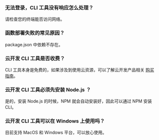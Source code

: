 
### 无法登录，CLI 工具没有响应怎么处理？
请检查您的终端能否访问网络。

### 函数部署失败的常见原因？
package.json 中依赖不存在。

### 云开发 CLI 工具是否收费？
CLI 工具本身是免费的，如果涉及到使用云资源，可以了解云开发产品相关 [购买指南](https://cloud.tencent.com/document/product/876/18864)。

### 云开发 CLI 工具必须先安装 Node.js ？
是的，安装 Node.js 的时候，NPM 就会自动安装好，因此可以通过 NPM 安装 CLI。

### 云开发 CLI 工具可以在 Windows 上使用吗？
目前支持 MacOS 和 Windows 平台，可以放心使用。
 






